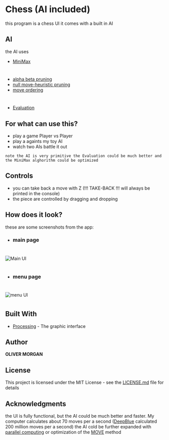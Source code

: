 # Chess (AI included)
this program is a chess UI it comes with a built in AI

## AI
the AI uses
* [MiniMax](https://en.wikipedia.org/wiki/Minimax) 
#
* [alpha beta pruning](https://en.wikipedia.org/wiki/Alpha%E2%80%93beta_pruning) 
* [null move-heuristic pruning](https://en.wikipedia.org/wiki/Null-move_heuristic)
* [move ordering](https://stackoverflow.com/questions/9964496/alpha-beta-move-ordering)
#
* [Evaluation](https://www.chessprogramming.org/Evaluation)

## For what can use this?
* play a game Player vs Player
* play a againts my toy AI 
* watch two AIs battle it out
```
note the AI is very primitive the Evaluation could be much better and the MiniMax alghorithm could be optimized
```
## Controls
* you can take back a move with Z (!!! TAKE-BACK !!! will always be printed in the console)
* the piece are controlled by dragging and dropping

## How does it look?
these are some screenshots from the app:

* ### main page
#
![Main UI](https://i.imgur.com/quMhIbL.png)

#
* ### menu page
# 

![menu UI](https://i.imgur.com/N5R8ITK.png)

#


## Built With

* [Processing](https://processing.org/) - The graphic interface

## Author

**OLIVER MORGAN**

## License

This project is licensed under the MIT License - see the [LICENSE.md](https://github.com/atOliverParkerMorgan/Chess_AI/blob/master/LICENSE) file for details

## Acknowledgments
the UI is fully functional, but the AI could be much better and faster. My computer calculates about 70 moves per a second ([DeepBlue](https://en.wikipedia.org/wiki/Deep_Blue_(chess_computer)) calculated 200 million moves per a second) 
the AI cold be further expanded with [parallel computing](https://stackoverflow.com/questions/3350459/parallel-programming-in-java) or optimization of the [MOVE](https://github.com/atOliverParkerMorgan/Chess_AI/blob/master/src/Game/Game.java) method 
